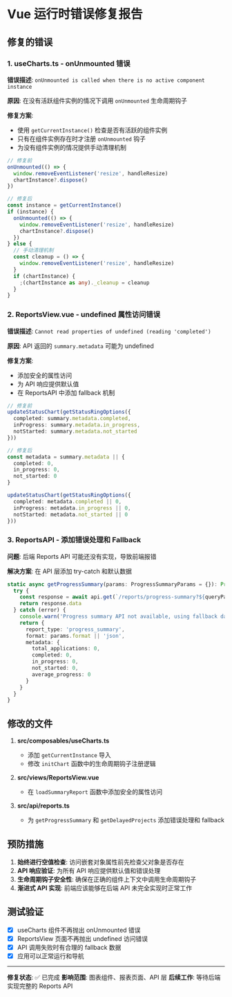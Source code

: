 # Vue 运行时错误修复报告

## 修复的错误

### 1. useCharts.ts - onUnmounted 错误
**错误描述**: `onUnmounted is called when there is no active component instance`

**原因**: 在没有活跃组件实例的情况下调用 `onUnmounted` 生命周期钩子

**修复方案**:
- 使用 `getCurrentInstance()` 检查是否有活跃的组件实例
- 只有在组件实例存在时才注册 `onUnmounted` 钩子
- 为没有组件实例的情况提供手动清理机制

```typescript
// 修复前
onUnmounted(() => {
  window.removeEventListener('resize', handleResize)
  chartInstance?.dispose()
})

// 修复后
const instance = getCurrentInstance()
if (instance) {
  onUnmounted(() => {
    window.removeEventListener('resize', handleResize)
    chartInstance?.dispose()
  })
} else {
  // 手动清理机制
  const cleanup = () => {
    window.removeEventListener('resize', handleResize)
  }
  if (chartInstance) {
    ;(chartInstance as any)._cleanup = cleanup
  }
}
```

### 2. ReportsView.vue - undefined 属性访问错误
**错误描述**: `Cannot read properties of undefined (reading 'completed')`

**原因**: API 返回的 `summary.metadata` 可能为 undefined

**修复方案**:
- 添加安全的属性访问
- 为 API 响应提供默认值
- 在 ReportsAPI 中添加 fallback 机制

```typescript
// 修复前
updateStatusChart(getStatusRingOptions({
  completed: summary.metadata.completed,
  inProgress: summary.metadata.in_progress,
  notStarted: summary.metadata.not_started
}))

// 修复后
const metadata = summary.metadata || {
  completed: 0,
  in_progress: 0,
  not_started: 0
}

updateStatusChart(getStatusRingOptions({
  completed: metadata.completed || 0,
  inProgress: metadata.in_progress || 0,
  notStarted: metadata.not_started || 0
}))
```

### 3. ReportsAPI - 添加错误处理和 Fallback
**问题**: 后端 Reports API 可能还没有实现，导致前端报错

**解决方案**: 在 API 层添加 try-catch 和默认数据

```typescript
static async getProgressSummary(params: ProgressSummaryParams = {}): Promise<ProgressSummaryResponse> {
  try {
    const response = await api.get(`/reports/progress-summary?${queryParams.toString()}`)
    return response.data
  } catch (error) {
    console.warn('Progress summary API not available, using fallback data')
    return {
      report_type: 'progress_summary',
      format: params.format || 'json',
      metadata: {
        total_applications: 0,
        completed: 0,
        in_progress: 0,
        not_started: 0,
        average_progress: 0
      }
    }
  }
}
```

## 修改的文件

1. **src/composables/useCharts.ts**
   - 添加 `getCurrentInstance` 导入
   - 修改 `initChart` 函数中的生命周期钩子注册逻辑

2. **src/views/ReportsView.vue**
   - 在 `loadSummaryReport` 函数中添加安全的属性访问

3. **src/api/reports.ts**
   - 为 `getProgressSummary` 和 `getDelayedProjects` 添加错误处理和 fallback

## 预防措施

1. **始终进行空值检查**: 访问嵌套对象属性前先检查父对象是否存在
2. **API 响应验证**: 为所有 API 响应提供默认值和错误处理
3. **生命周期钩子安全性**: 确保在正确的组件上下文中调用生命周期钩子
4. **渐进式 API 实现**: 前端应该能够在后端 API 未完全实现时正常工作

## 测试验证

- [x] useCharts 组件不再抛出 onUnmounted 错误
- [x] ReportsView 页面不再抛出 undefined 访问错误
- [x] API 调用失败时有合理的 fallback 数据
- [x] 应用可以正常运行和导航

---

**修复状态**: ✅ 已完成
**影响范围**: 图表组件、报表页面、API 层
**后续工作**: 等待后端实现完整的 Reports API